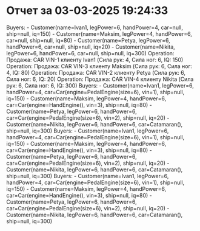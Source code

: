 # Отчет за 03-03-2025 19:24:33

Buyers: - Customer(name=Ivan1, legPower=6, handPower=4, car=null, ship=null, iq=150) - Customer(name=Maksim, legPower=4, handPower=6, car=null, ship=null, iq=80) - Customer(name=Petya, legPower=6, handPower=6, car=null, ship=null, iq=20) - Customer(name=Nikita, legPower=6, handPower=6, car=null, ship=null, iq=300)
Operation: Продажа: CAR VIN-1 клиенту Ivan1 (Сила рук: 4, Сила ног: 6, IQ: 150)
Operation: Продажа: CAR VIN-3 клиенту Maksim (Сила рук: 6, Сила ног: 4, IQ: 80)
Operation: Продажа: CAR VIN-2 клиенту Petya (Сила рук: 6, Сила ног: 6, IQ: 20)
Operation: Продажа: CAR VIN-4 клиенту Nikita (Сила рук: 6, Сила ног: 6, IQ: 300)
Buyers: - Customer(name=Ivan1, legPower=6, handPower=4, car=Car(engine=PedalEngine(size=6), vin=1), ship=null, iq=150) - Customer(name=Maksim, legPower=4, handPower=6, car=Car(engine=HandEngine(), vin=3), ship=null, iq=80) - Customer(name=Petya, legPower=6, handPower=6, car=Car(engine=PedalEngine(size=6), vin=2), ship=null, iq=20) - Customer(name=Nikita, legPower=6, handPower=6, car=Catamaran(), ship=null, iq=300)
Buyers: - Customer(name=Ivan1, legPower=6, handPower=4, car=Car(engine=PedalEngine(size=6), vin=1), ship=null, iq=150) - Customer(name=Maksim, legPower=4, handPower=6, car=Car(engine=HandEngine(), vin=3), ship=null, iq=80) - Customer(name=Petya, legPower=6, handPower=6, car=Car(engine=PedalEngine(size=6), vin=2), ship=null, iq=20) - Customer(name=Nikita, legPower=6, handPower=6, car=Catamaran(), ship=null, iq=300)
Buyers: - Customer(name=Ivan1, legPower=6, handPower=4, car=Car(engine=PedalEngine(size=6), vin=1), ship=null, iq=150) - Customer(name=Maksim, legPower=4, handPower=6, car=Car(engine=HandEngine(), vin=3), ship=null, iq=80) - Customer(name=Petya, legPower=6, handPower=6, car=Car(engine=PedalEngine(size=6), vin=2), ship=null, iq=20) - Customer(name=Nikita, legPower=6, handPower=6, car=Catamaran(), ship=null, iq=300)
